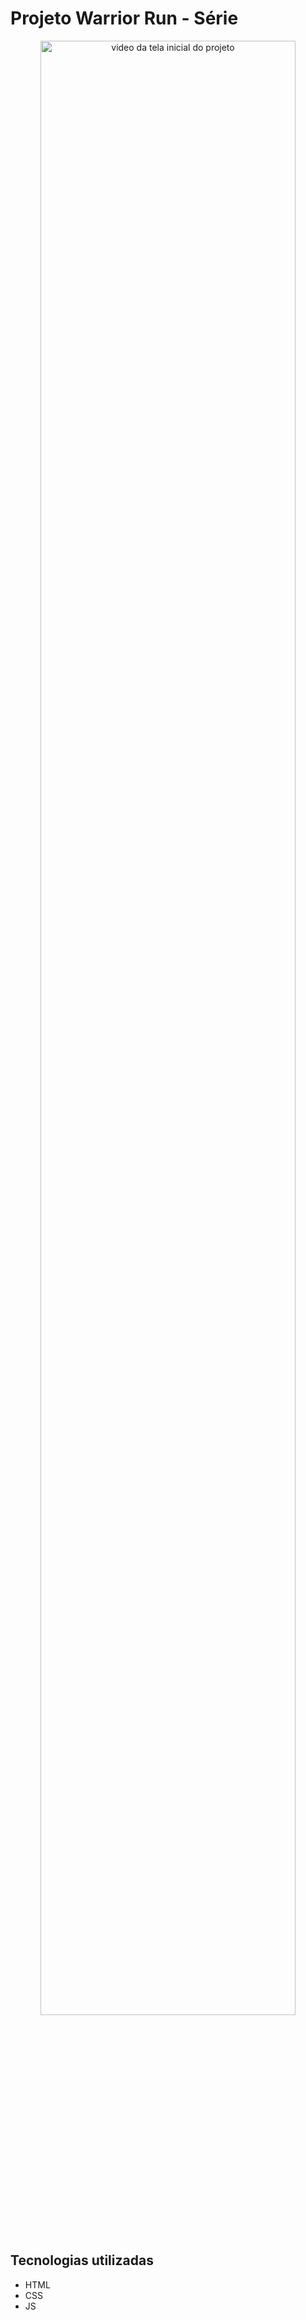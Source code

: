 # Projeto Warrior Run - Série

<p align="center">
  <img src="./src/gif/Warrior Nun.gif" alt="video da tela inicial do projeto" width="90%" background-size: cover>
</p>

## Tecnologias utilizadas
- HTML
- CSS
- JS